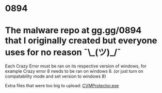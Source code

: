 # 0894
<h1> The malware repo at gg.gg/0894 that I originally created but everyone uses for no reason ¯\_(ツ)_/¯ </h1>
<p>Each Crazy Error must be ran on its respective version of windows, for example Crazy error 8 needs to be ran on windows 8. (or just turn on compatability mode and set version to windows 8)</p>
Extra files that were too big to upload:
<a href="https://www.mediafire.com/file/k1p2yv0hot3d9qg/CVMProtector.exe/file"> CVMProtector.exe </a>
